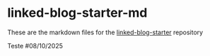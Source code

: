 # linked-blog-starter-md
These are the markdown files for the [linked-blog-starter](https://github.com/matthewwong525/linked-blog-starter) repository


Teste #08/10/2025